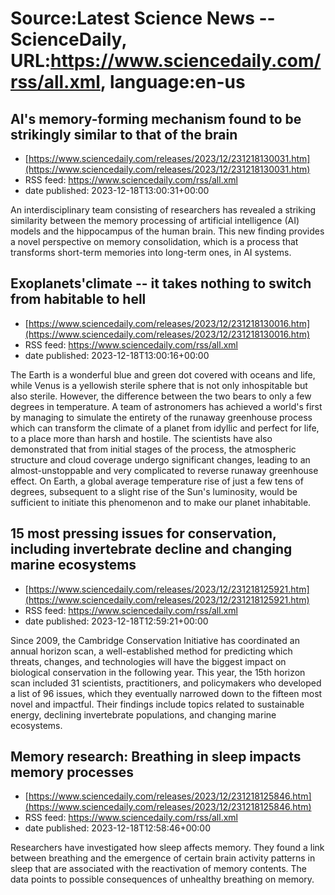 # Source:Latest Science News -- ScienceDaily, URL:https://www.sciencedaily.com/rss/all.xml, language:en-us

## AI's memory-forming mechanism found to be strikingly similar to that of the brain
 - [https://www.sciencedaily.com/releases/2023/12/231218130031.htm](https://www.sciencedaily.com/releases/2023/12/231218130031.htm)
 - RSS feed: https://www.sciencedaily.com/rss/all.xml
 - date published: 2023-12-18T13:00:31+00:00

An interdisciplinary team consisting of researchers has revealed a striking similarity between the memory processing of artificial intelligence (AI) models and the hippocampus of the human brain. This new finding provides a novel perspective on memory consolidation, which is a process that transforms short-term memories into long-term ones, in AI systems.

## Exoplanets'climate -- it takes nothing to switch from habitable to hell
 - [https://www.sciencedaily.com/releases/2023/12/231218130016.htm](https://www.sciencedaily.com/releases/2023/12/231218130016.htm)
 - RSS feed: https://www.sciencedaily.com/rss/all.xml
 - date published: 2023-12-18T13:00:16+00:00

The Earth is a wonderful blue and green dot covered with oceans and life, while Venus is a yellowish sterile sphere that is not only inhospitable but also sterile. However, the difference between the two bears to only a few degrees in temperature. A team of astronomers has achieved a world's first by managing to simulate the entirety of the runaway greenhouse process which can transform the climate of a planet from idyllic and perfect for life, to a place more than harsh and hostile. The scientists have also demonstrated that from initial stages of the process, the atmospheric structure and cloud coverage undergo significant changes, leading to an almost-unstoppable and very complicated to reverse runaway greenhouse effect. On Earth, a global average temperature rise of just a few tens of degrees, subsequent to a slight rise of the Sun's luminosity, would be sufficient to initiate this phenomenon and to make our planet inhabitable.

## 15 most pressing issues for conservation, including invertebrate decline and changing marine ecosystems
 - [https://www.sciencedaily.com/releases/2023/12/231218125921.htm](https://www.sciencedaily.com/releases/2023/12/231218125921.htm)
 - RSS feed: https://www.sciencedaily.com/rss/all.xml
 - date published: 2023-12-18T12:59:21+00:00

Since 2009, the Cambridge Conservation Initiative has coordinated an annual horizon scan, a well-established method for predicting which threats, changes, and technologies will have the biggest impact on biological conservation in the following year. This year, the 15th horizon scan included 31 scientists, practitioners, and policymakers who developed a list of 96 issues, which they eventually narrowed down to the fifteen most novel and impactful. Their findings include topics related to sustainable energy, declining invertebrate populations, and changing marine ecosystems.

## Memory research: Breathing in sleep impacts memory processes
 - [https://www.sciencedaily.com/releases/2023/12/231218125846.htm](https://www.sciencedaily.com/releases/2023/12/231218125846.htm)
 - RSS feed: https://www.sciencedaily.com/rss/all.xml
 - date published: 2023-12-18T12:58:46+00:00

Researchers have investigated how sleep affects memory. They found a link between breathing and the emergence of certain brain activity patterns in sleep that are associated with the reactivation of memory contents. The data points to possible consequences of unhealthy breathing on memory.

